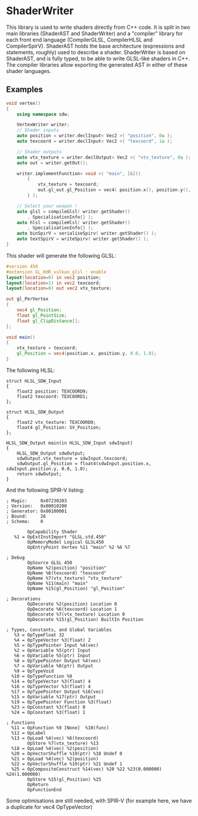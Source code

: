 ShaderWriter
============

This library is used to write shaders directly from C++ code.
It is split in two main libraries (ShaderAST and ShaderWriter) and a "compiler" library for each front end language (CompilerGLSL, CompilerHLSL and CompilerSpirV). 
ShaderAST holds the base architecture (expressions and statements, roughly) used to describe a shader. 
ShaderWriter is based on ShaderAST, and is fully typed, to be able to write GLSL-like shaders in C++. 
The compiler libraries allow exporting the generated AST in either of these shader languages. 

Examples
--------

```cpp
void vertex()
{
	using namespace sdw;

	VertexWriter writer;
	// Shader inputs
	auto position = writer.declInput< Vec2 >( "position", 0u );
	auto texcoord = writer.declInput< Vec2 >( "texcoord", 1u );

	// Shader outputs
	auto vtx_texture = writer.declOutput< Vec2 >( "vtx_texture", 0u );
	auto out = writer.getOut();

	writer.implementFunction< void >( "main", [&]()
		{
			vtx_texture = texcoord;
			out.gl_out.gl_Position = vec4( position.x(), position.y(), 0.0, 1.0 );
		} );

	// Select your weapon !
	auto glsl = compileGlsl( writer.getShader()
		, SpecialisationInfo{} );
	auto hlsl = compileHlsl( writer.getShader()
		, SpecialisationInfo{} );
	auto binSpirV = serialiseSpirv( writer.getShader() );
	auto textSpirV = writeSpirv( writer.getShader() );
}
```

This shader will generate the following GLSL:
```glsl
#version 450
#extension GL_KHR_vulkan_glsl : enable
layout(location=0) in vec2 position;
layout(location=1) in vec2 texcoord;
layout(location=0) out vec2 vtx_texture;

out gl_PerVertex
{
	vec4 gl_Position;
	float gl_PointSize;
	float gl_ClipDistance[];
};

void main()
{
	vtx_texture = texcoord;
	gl_Position = vec4(position.x, position.y, 0.0, 1.0);
}
```

The following HLSL:
```hlsl
struct HLSL_SDW_Input
{
	float2 position: TEXCOORD0;
	float2 texcoord: TEXCOORD1;
};

struct HLSL_SDW_Output
{
	float2 vtx_texture: TEXCOORD0;
	float4 gl_Position: SV_Position;
};

HLSL_SDW_Output main(in HLSL_SDW_Input sdwInput)
{
	HLSL_SDW_Output sdwOutput;
	sdwOutput.vtx_texture = sdwInput.texcoord;
	sdwOutput.gl_Position = float4(sdwInput.position.x, sdwInput.position.y, 0.0, 1.0);
	return sdwOutput;
}
```

And the following SPIR-V listing:
```
; Magic:     0x07230203
; Version:   0x00010200
; Generator: 0x00100001
; Bound:     26
; Schema:    0

        OpCapability Shader
   %1 = OpExtInstImport "GLSL.std.450"
        OpMemoryModel Logical GLSL450
        OpEntryPoint Vertex %11 "main" %2 %6 %7

; Debug
        OpSource GLSL 450
        OpName %2(position) "position"
        OpName %6(texcoord) "texcoord"
        OpName %7(vtx_texture) "vtx_texture"
        OpName %11(main) "main"
        OpName %15(gl_Position) "gl_Position"

; Decorations
        OpDecorate %2(position) Location 0
        OpDecorate %6(texcoord) Location 1
        OpDecorate %7(vtx_texture) Location 0
        OpDecorate %15(gl_Position) BuiltIn Position

; Types, Constants, and Global Variables
   %3 = OpTypeFloat 32
   %4 = OpTypeVector %3(float) 2
   %5 = OpTypePointer Input %4(vec)
   %2 = OpVariable %5(ptr) Input
   %6 = OpVariable %5(ptr) Input
   %8 = OpTypePointer Output %4(vec)
   %7 = OpVariable %8(ptr) Output
   %9 = OpTypeVoid
  %10 = OpTypeFunction %9
  %14 = OpTypeVector %3(float) 4
  %16 = OpTypeVector %3(float) 4
  %17 = OpTypePointer Output %16(vec)
  %15 = OpVariable %17(ptr) Output
  %19 = OpTypePointer Function %3(float)
  %23 = OpConstant %3(float) 0
  %24 = OpConstant %3(float) 1

; Functions
  %11 = OpFunction %9 [None]  %10(func)
  %12 = OpLabel
  %13 = OpLoad %4(vec) %6(texcoord)
        OpStore %7(vtx_texture) %13
  %18 = OpLoad %4(vec) %2(position)
  %20 = OpVectorShuffle %19(ptr) %18 Undef 0
  %21 = OpLoad %4(vec) %2(position)
  %22 = OpVectorShuffle %19(ptr) %21 Undef 1
  %25 = OpCompositeConstruct %14(vec) %20 %22 %23(0.000000) %24(1.000000)
        OpStore %15(gl_Position) %25
        OpReturn
        OpFunctionEnd
```

Some optimisations are still needed, with SPIR-V (for example here, we have a duplicate for vec4 OpTypeVector)